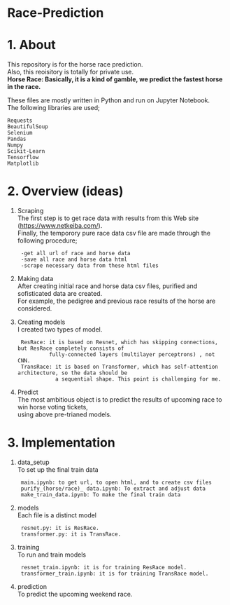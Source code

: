 # Race-Prediction
# 1. About
This repository is for the horse race prediction. </br>
Also, this reoisitory is totally for private use.  </br>
**Horse Race: Basically, it is a kind of gamble, we predict the fastest horse in the race.**</br>

These files are mostly written in Python and run on Jupyter Notebook. </br>
The following libraries are used; </br> 

    Requests 
    BeautifulSoup 
    Selenium 
    Pandas 
    Numpy 
    Scikit-Learn
    Tensorflow 
    Matplotlib 
  

# 2. Overview (ideas)
1. Scraping </br>
The first step is to get race data with results from this Web site (https://www.netkeiba.com/). </br>
Finally, the temporory pure race data csv file are made through the following procedure; </br>

        -get all url of race and horse data 
        -save all race and horse data html 
        -scrape necessary data from these html files 


2. Making data </br>
After creating initial race and horse data csv files, purified and sofisticated data are created. </br>
For example, the pedigree and previous race results of the horse are considered.  </br>

3. Creating models </br>
I created two types of model. </br>

        ResRace: it is based on Resnet, which has skipping connections, but ResRace completely consists of 
                 fully-connected layers (multilayer perceptrons) , not CNN.  
        TransRace: it is based on Transformer, which has self-attention architecture, so the data should be 
                   a sequential shape. This point is challenging for me. 


4. Predict </br>
The most ambitious object is to predict the results of upcoming race to win horse voting tickets, </br>
using above pre-trianed models.  </br>

# 3. Implementation
1. data_setup </br>
To set up the final train data </br>

        main.ipynb: to get url, to open html, and to create csv files 
        purify_(horse/race)_ data.ipynb: To extract and adjust data 
        make_train_data.ipynb: To make the final train data 


2. models </br>
Each file is a distinct model </br>

        resnet.py: it is ResRace. 
        transformer.py: it is TransRace. 


3. training </br>
To run and train models </br>

        resnet_train.ipynb: it is for training ResRace model. 
        transformer_train.ipynb: it is for training TransRace model. 


4. prediction </br>
To predict the upcoming weekend race. </br>
